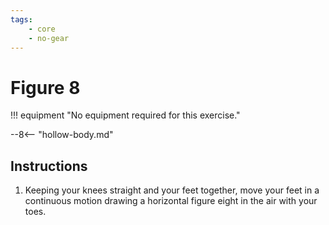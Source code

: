 ```yaml
---
tags:
    - core
    - no-gear
---
```


#  Figure 8

!!! equipment "No equipment required for this exercise."

--8<-- "hollow-body.md"

## Instructions

1. Keeping your knees straight and your feet together, move your feet in a continuous motion drawing a horizontal figure eight in the air with your toes.